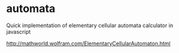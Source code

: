 automata
========

Quick implementation of elementary cellular automata calculator in javascript

http://mathworld.wolfram.com/ElementaryCellularAutomaton.html